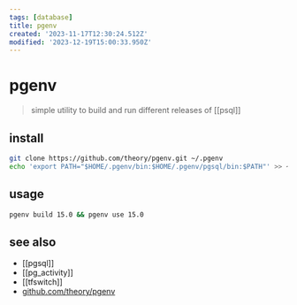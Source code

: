```yaml
---
tags: [database]
title: pgenv
created: '2023-11-17T12:30:24.512Z'
modified: '2023-12-19T15:00:33.950Z'
---
```


# pgenv

> simple utility to build and run different releases of [[psql]]

## install

```sh
git clone https://github.com/theory/pgenv.git ~/.pgenv
echo 'export PATH="$HOME/.pgenv/bin:$HOME/.pgenv/pgsql/bin:$PATH"' >> ~/.bash_profile
```

## usage

```sh
pgenv build 15.0 && pgenv use 15.0
```

## see also

- [[pgsql]]
- [[pg_activity]]
- [[tfswitch]]
- [github.com/theory/pgenv](https://github.com/theory/pgenv)
